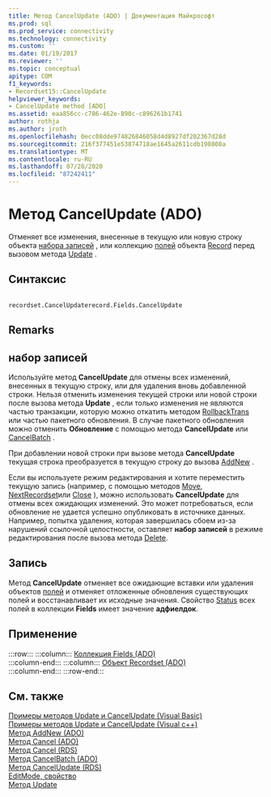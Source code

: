```yaml
---
title: Метод CancelUpdate (ADO) | Документация Майкрософт
ms.prod: sql
ms.prod_service: connectivity
ms.technology: connectivity
ms.custom: ''
ms.date: 01/19/2017
ms.reviewer: ''
ms.topic: conceptual
apitype: COM
f1_keywords:
- Recordset15::CancelUpdate
helpviewer_keywords:
- CancelUpdate method [ADO]
ms.assetid: eaa856cc-c786-462e-890c-c896261b1741
author: rothja
ms.author: jroth
ms.openlocfilehash: 0ecc08dde974826846058d4d8927df202367d28d
ms.sourcegitcommit: 216f377451e53874718ae1645a2611cdb198808a
ms.translationtype: MT
ms.contentlocale: ru-RU
ms.lasthandoff: 07/28/2020
ms.locfileid: "87242411"
---
```

# <a name="cancelupdate-method-ado"></a>Метод CancelUpdate (ADO)
Отменяет все изменения, внесенные в текущую или новую строку объекта [набора записей](../../../ado/reference/ado-api/recordset-object-ado.md) , или коллекцию [полей](../../../ado/reference/ado-api/fields-collection-ado.md) объекта [Record](../../../ado/reference/ado-api/record-object-ado.md) перед вызовом метода [Update](../../../ado/reference/ado-api/update-method.md) .  
  
## <a name="syntax"></a>Синтаксис  
  
```  
  
recordset.CancelUpdaterecord.Fields.CancelUpdate  
```  
  
## <a name="remarks"></a>Remarks  
  
## <a name="recordset"></a>набор записей  
 Используйте метод **CancelUpdate** для отмены всех изменений, внесенных в текущую строку, или для удаления вновь добавленной строки. Нельзя отменить изменения текущей строки или новой строки после вызова метода **Update** , если только изменения не являются частью транзакции, которую можно откатить методом [RollbackTrans](../../../ado/reference/ado-api/begintrans-committrans-and-rollbacktrans-methods-ado.md) или частью пакетного обновления. В случае пакетного обновления можно отменить **Обновление** с помощью метода **CancelUpdate** или [CancelBatch](../../../ado/reference/ado-api/cancelbatch-method-ado.md) .  
  
 При добавлении новой строки при вызове метода **CancelUpdate** текущая строка преобразуется в текущую строку до вызова [AddNew](../../../ado/reference/ado-api/addnew-method-ado.md) .  
  
 Если вы используете режим редактирования и хотите переместить текущую запись (например, с помощью методов [Move](../../../ado/reference/ado-api/move-method-ado.md), [NextRecordset](../../../ado/reference/ado-api/nextrecordset-method-ado.md)или [Close](../../../ado/reference/ado-api/close-method-ado.md) ), можно использовать **CancelUpdate** для отмены всех ожидающих изменений. Это может потребоваться, если обновление не удается успешно опубликовать в источнике данных. Например, попытка удаления, которая завершилась сбоем из-за нарушений ссылочной целостности, оставляет **набор записей** в режиме редактирования после вызова метода [Delete](../../../ado/reference/ado-api/delete-method-ado-recordset.md).  
  
## <a name="record"></a>Запись  
 Метод **CancelUpdate** отменяет все ожидающие вставки или удаления объектов [полей](../../../ado/reference/ado-api/field-object.md) и отменяет отложенные обновления существующих полей и восстанавливает их исходные значения. Свойство [Status](../../../ado/reference/ado-api/status-property-ado-recordset.md) всех полей в коллекции **Fields** имеет значение **адфиелдок**.  
  
## <a name="applies-to"></a>Применение  

:::row:::
    :::column:::
        [Коллекция Fields (ADO)](../../../ado/reference/ado-api/fields-collection-ado.md)  
    :::column-end:::
    :::column:::
        [Объект Recordset (ADO)](../../../ado/reference/ado-api/recordset-object-ado.md)  
    :::column-end:::
:::row-end:::

## <a name="see-also"></a>См. также  
 [Примеры методов Update и CancelUpdate (Visual Basic)](../../../ado/reference/ado-api/update-and-cancelupdate-methods-example-vb.md)   
 [Примеры методов Update и CancelUpdate (Visual c++)](../../../ado/reference/ado-api/update-and-cancelupdate-methods-example-vc.md)   
 [Метод AddNew (ADO)](../../../ado/reference/ado-api/addnew-method-ado.md)   
 [Метод Cancel (ADO)](../../../ado/reference/ado-api/cancel-method-ado.md)   
 [Метод Cancel (RDS)](../../../ado/reference/rds-api/cancel-method-rds.md)   
 [Метод CancelBatch (ADO)](../../../ado/reference/ado-api/cancelbatch-method-ado.md)   
 [Метод CancelUpdate (RDS)](../../../ado/reference/rds-api/cancelupdate-method-rds.md)   
 [EditMode, свойство](../../../ado/reference/ado-api/editmode-property.md)   
 [Метод Update](../../../ado/reference/ado-api/update-method.md)
